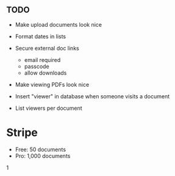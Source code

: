 ## TODO

- Make upload documents look nice
- Format dates in lists
- Secure external doc links

  - email required
  - passcode
  - allow downloads

- Make viewing PDFs look nice
- Insert "viewer" in database when someone visits a document
- List viewers per document

# Stripe

- Free: 50 documents
- Pro: 1,000 documents

1

